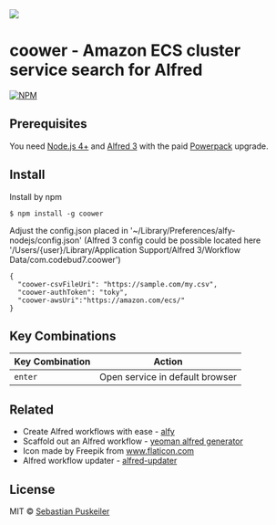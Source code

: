 <img src="https://github.com/codeBud7/coower/blob/master/doc/screenshot.png">

coower - Amazon ECS cluster service search for Alfred
==============================

[![NPM](https://nodei.co/npm/coower.png)](https://nodei.co/npm/coower/)

Prerequisites
----------------
You need [Node.js 4+](https://nodejs.org) and [Alfred 3](https://www.alfredapp.com) with the paid [Powerpack](https://www.alfredapp.com/powerpack/) upgrade.

Install
----------------
Install by npm
```
$ npm install -g coower
```
Adjust the config.json placed in '~/Library/Preferences/alfy-nodejs/config.json'
(Alfred 3 config could be possible located here '/Users/{user}/Library/Application Support/Alfred 3/Workflow Data/com.codebud7.coower')
```
{
  "coower-csvFileUri": "https://sample.com/my.csv",
  "coower-authToken": "toky",
  "coower-awsUri":"https://amazon.com/ecs/"
}
```

Key Combinations
----------------

Key Combination        | Action
---------------------- | ------
`enter`                | Open service in default browser

Related
----------------
- Create Alfred workflows with ease - [alfy](https://github.com/sindresorhus/alfy)
- Scaffold out an Alfred workflow - [yeoman alfred generator](https://github.com/SamVerschueren/generator-alfred)
- Icon made by Freepik from www.flaticon.com
- Alfred workflow updater - [alfred-updater](https://github.com/SamVerschueren/alfred-updater)

License
----------------
MIT © [Sebastian Puskeiler](https://twitter.com/ebud7)
